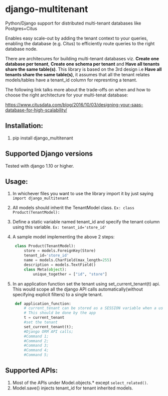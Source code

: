 # django-multitenant
Python/Django support for distributed multi-tenant databases like Postgres+Citus

Enables easy scale-out by adding the tenant context to your queries, enabling the database (e.g. Citus) to efficiently route queries to the right database node.

There are architecures for building multi-tenant databases viz. **Create one database per tenant**, **Create one schema per tenant** and **Have all tenants share the same table(s)**. This library is based on the 3rd design i.e **Have all tenants share the same table(s)**, it assumes that all the tenant relates models/tables have a tenant_id column for represnting a tenant.

The following link talks more about the trade-offs on when and how to choose the right architecture for your multi-tenat database:

https://www.citusdata.com/blog/2016/10/03/designing-your-saas-database-for-high-scalability/


## Installation:
1. pip install django_multitenant

## Supported Django versions
Tested with django 1.10 or higher.

## Usage:
1. In whichever files you want to use the library import it by just saying `import django_multitenant`
1. All models should inherit the TenantModel class.
   `Ex: class Product(TenantModel):`
1. Define a static variable named tenant_id and specify the tenant column using this variable.
   `Ex: tenant_id='store_id'`
1. A sample model implementing the above 2 steps:
   ```python
    class Product(TenantModel):
    	store = models.ForeignKey(Store)
    	tenant_id='store_id'
    	name = models.CharField(max_length=255)
    	description = models.TextField()
    	class Meta(object):
    		unique_together = ["id", "store"]
 	```

1. In an application function set the tenant using set_current_tenant(t) api. This would scope all the django API calls automatically(without specifying explicit filters) to a single tenant.
   ```python
    def application_function:
    	# current_tenant can be stored as a SESSION variable when a user logs in.
    	# This should be done by the app
    	t = current_tenant
    	#set the tenant
    	set_current_tenant(t);
    	#Django ORM API calls;
    	#Command 1;
    	#Command 2;
   		#Command 3;
    	#Command 4;
   		#Command 5;
   ```
## Supported APIs:
1. Most of the APIs under Model.objects.* except `select_related()`.
1. Model.save() injects tenant_id for tenant inherited models.

